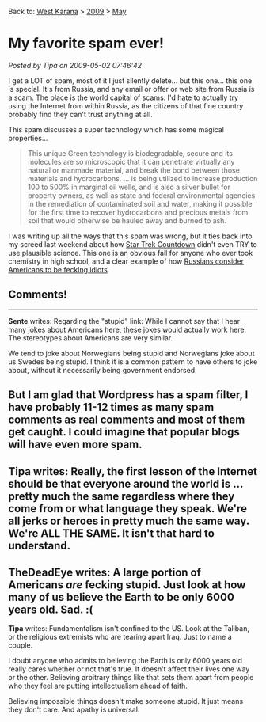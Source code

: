 Back to: [West Karana](/posts/westkarana.md) > [2009](/posts/2009/westkarana.md) > [May](./westkarana.md)
# My favorite spam ever!

*Posted by Tipa on 2009-05-02 07:46:42*

I get a LOT of spam, most of it I just silently delete... but this one... this one is special. It's from Russia, and any email or offer or web site from Russia is a scam. The place is the world capital of scams. I'd hate to actually try using the Internet from within Russia, as the citizens of that fine country probably find they can't trust anything at all.

This spam discusses a super technology which has some magical properties...

> This unique Green technology is biodegradable, secure and its molecules are so microscopic that it can penetrate virtually any natural or manmade material, and break the bond between those materials and hydrocarbons. ... is being utilized to increase production 100 to 500% in marginal oil wells, and is also a silver bullet for property owners, as well as state and federal environmental agencies in the remediation of contaminated soil and water, making it possible for the first time to recover hydrocarbons and precious metals from soil that would otherwise be hauled away and burned to ash.


I was writing up all the ways that this spam was wrong, but it ties back into my screed last weekend about how [Star Trek Countdown](../../../index.php/2009/04/25/star-trek-countdown-taking-the-science-out-of-science-fiction/) didn't even TRY to use plausible science. This one is an obvious fail for anyone who ever took chemistry in high school, and a clear example of how [Russians consider Americans to be fecking idiots](http://blog.tanyakhovanova.com/?p=93).

## Comments!
---
**Sente** writes: Regarding the "stupid" link: While I cannot say that I hear many jokes about Americans here, these jokes would actually work here. The stereotypes about Americans are very similar.

We tend to joke about Norwegians being stupid and Norwegians joke about us Swedes being stupid. I think it is a common pattern to have others to joke about, without it necessarily being government endorsed.

But I am glad that Wordpress has a spam filter, I have probably 11-12 times as many spam comments as real comments and most of them get caught. I could imagine that popular blogs will have even more spam.
---
**Tipa** writes: Really, the first lesson of the Internet should be that everyone around the world is ... pretty much the same regardless where they come from or what language they speak. We're all jerks or heroes in pretty much the same way. We're ALL THE SAME. It isn't that hard to understand.
---
**TheDeadEye** writes: A large portion of Americans *are* fecking stupid. Just look at how many of us believe the Earth to be only 6000 years old. Sad. :(
---
**Tipa** writes: Fundamentalism isn't confined to the US. Look at the Taliban, or the religious extremists who are tearing apart Iraq. Just to name a couple.

I doubt anyone who admits to believing the Earth is only 6000 years old really cares whether or not that's true. It doesn't affect their lives one way or the other. Believing arbitrary things like that sets them apart from people who they feel are putting intellectualism ahead of faith. 

Believing impossible things doesn't make someone stupid. It just means they don't care. And apathy is universal.
